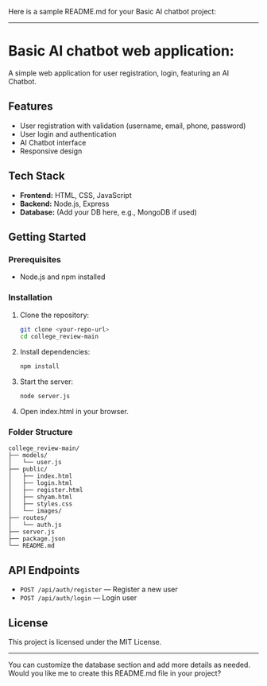 Here is a sample README.md for your Basic AI chatbot project:

---

# Basic AI chatbot web application:

A simple web application for user registration, login, featuring an AI Chatbot.

## Features

- User registration with validation (username, email, phone, password)
- User login and authentication
- AI Chatbot interface
- Responsive design

## Tech Stack

- **Frontend:** HTML, CSS, JavaScript
- **Backend:** Node.js, Express
- **Database:** (Add your DB here, e.g., MongoDB if used)

## Getting Started

### Prerequisites

- Node.js and npm installed

### Installation

1. Clone the repository:
    ```sh
    git clone <your-repo-url>
    cd college_review-main
    ```

2. Install dependencies:
    ```sh
    npm install
    ```

3. Start the server:
    ```sh
    node server.js
    ```

4. Open index.html in your browser.

### Folder Structure

```
college_review-main/
├── models/
│   └── user.js
├── public/
│   ├── index.html
│   ├── login.html
│   ├── register.html
│   ├── shyam.html
│   ├── styles.css
│   └── images/
├── routes/
│   └── auth.js
├── server.js
├── package.json
└── README.md
```

## API Endpoints

- `POST /api/auth/register` — Register a new user
- `POST /api/auth/login` — Login user

## License

This project is licensed under the MIT License.

---

You can customize the database section and add more details as needed. Would you like me to create this README.md file in your project?
